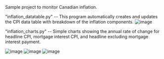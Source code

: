 Sample project to monitor Canadian inflation. 

"inflation_datatable.py" -- This program automatically creates and updates the CPI data table with breakdown of the inflation components.
![image](https://github.com/user-attachments/assets/b2f49394-5afc-4e40-86d3-ec866b4bdefc)


"inflation_charts.py" -- Simple charts showing the annual rate of change for headline CPI, mortgage interest CPI, and headline excluding mortgage interest payment.

![image](https://github.com/user-attachments/assets/2265144f-b18f-4a16-bfeb-358b140ebe84)
![image](https://github.com/user-attachments/assets/9eff8ac1-a6f9-4633-9760-034789fbc393)
![image](https://github.com/user-attachments/assets/d14fc2d6-06e1-4604-af7f-0bf3e8af8885)
